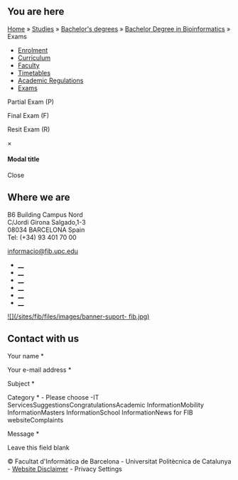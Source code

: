 ## You are here

[Home](/en) » [Studies](/en/studies) » [Bachelor's
degrees](/en/studies/bachelors-degrees) » [Bachelor Degree in
Bioinformatics](/en/studies/bachelors-degrees/bachelor-degree-bioinformatics)
» Exams

  * [Enrolment](/en/studies/bachelors-degrees/bachelor-degree-bioinformatics/enrolment)
  * [Curriculum](/en/studies/bachelors-degrees/bachelor-degree-bioinformatics/curriculum)
  * [Faculty](/en/studies/bachelors-degrees/bachelor-degree-bioinformatics/faculty)
  * [Timetables](/en/studies/bachelors-degrees/bachelor-degree-bioinformatics/timetables)
  * [Academic Regulations](/en/studies/bachelors-degrees/bachelor-degree-bioinformatics/academic-regulations)
  * [Exams](/en/studies/bachelors-degrees/bachelor-degree-bioinformatics/exams)

Partial Exam (P)

Final Exam (F)

Resit Exam (R)

×

#### Modal title

Close

## Where we are

B6 Building Campus Nord  
C/Jordi Girona Salgado,1-3  
08034 BARCELONA Spain  
Tel: (+34) 93 401 70 00

[informacio@fib.upc.edu](mailto:informacio@fib.upc.edu)

  * [__](/en/noticies/rss.rss)
  * [__](https://www.facebook.com/fib.upc)
  * [__](https://twitter.com/fib_upc)
  * [__](https://www.flickr.com/photos/fib-upc/albums)
  * [__](https://www.youtube.com/user/mediafib)
  * [__](https://www.instagram.com/fib.upc/)

[![](/sites/fib/files/images/banner-suport-
fib.jpg)](http://suport.fib.upc.edu)

## Contact with us

Your name *

Your e-mail address *

Subject *

Category * \- Please choose -IT ServicesSuggestionsCongratulationsAcademic
InformationMobility InformationMasters InformationSchool InformationNews for
FIB websiteComplaints

Message *

Leave this field blank

© Facultat d'Informàtica de Barcelona - Universitat Politècnica de Catalunya -
[Website Disclaimer](/en/website-disclaimer) \- Privacy Settings

